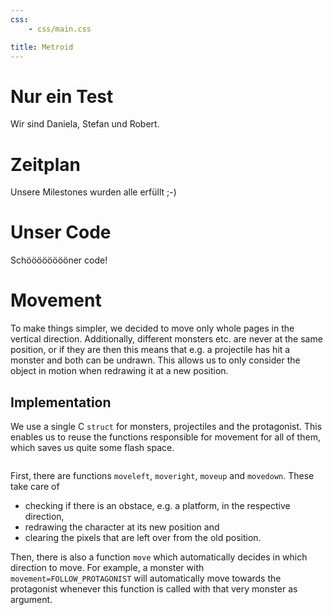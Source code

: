 ```yaml
---
css:
    - css/main.css

title: Metroid
---
```


# Nur ein Test
Wir sind Daniela, Stefan und Robert.

# Zeitplan
Unsere Milestones wurden alle erfüllt ;-)

# Unser Code
Schööööööööner code!

# Movement
To make things simpler, we decided to move only whole pages in the vertical direction.
Additionally, different monsters etc. are never at the same position,
or if they are then this means that e.g. a projectile has hit a monster and both can be undrawn.
This allows us to only consider the object in motion when redrawing it at a new position.

## Implementation
We use a single C `struct` for monsters, projectiles and the protagonist.
This enables us to reuse the functions responsible for movement for all of them,
which saves us quite some flash space.

```{.c include=../master/character.h startline=13 endline=23}
```

First, there are functions `moveleft`, `moveright`, `moveup` and `movedown`.
These take care of

- checking if there is an obstace, e.g. a platform, in the respective direction,
- redrawing the character at its new position and
- clearing the pixels that are left over from the old position.

Then, there is also a function `move` which automatically decides in which direction to move.
For example, a monster with `movement=FOLLOW_PROTAGONIST` will automatically move towards the protagonist
whenever this function is called with that very monster as argument.
